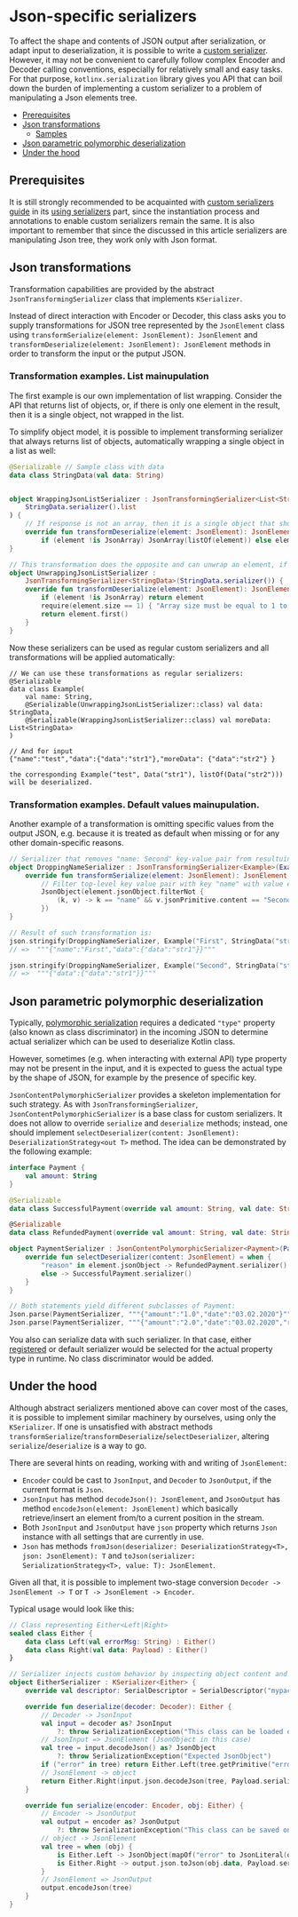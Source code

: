 # Json-specific serializers

To affect the shape and contents of JSON output after serialization, or adapt input to deserialization,
it is possible to write a [custom serializer](custom_serializers.md). However, it may not be convenient to
carefully follow complex Encoder and Decoder calling conventions, especially for relatively small and easy tasks.
For that purpose, `kotlinx.serialization` library gives you API that
can boil down the burden of implementing a custom serializer to a problem of manipulating a Json elements tree.

* [Prerequisites](#prerequisites)
* [Json transformations](#json-transformations)
    + [Samples](#samples)
* [Json parametric polymorphic deserialization](#json-parametric-polymorphic-deserialization)
* [Under the hood](#under-the-hood)

## Prerequisites

It is still strongly recommended to be acquainted with [custom serializers guide](custom_serializers.md)
in its [using serializers](custom_serializers.md#using-custom-serializers) part,
since the instantiation process and annotations to enable custom serializers remain the same.
It is also important to remember that since the discussed in this article serializers are manipulating Json tree,
they work only with Json format.

## Json transformations

Transformation capabilities are provided by the abstract `JsonTransformingSerializer` class that implements `KSerializer`. 

Instead of direct interaction with Encoder or Decoder, this class asks you to supply transformations for JSON tree represented by the `JsonElement` class
using `transformSerialize(element: JsonElement): JsonElement` and `transformDeserialize(element: JsonElement): JsonElement` methods in order
to transform the input or the putput JSON.


### Transformation examples. List mainupulation

The first example is our own implementation of list wrapping. Consider the API that returns list 
of objects, or, if there is only one element in the result, then it is a single object, not wrapped in the list.
 
To simplify object model, it is possible to implement transforming serializer that always returns list of objects,
automatically wrapping a single object in a list as well: 

```kotlin
@Serializable // Sample class with data
data class StringData(val data: String)


object WrappingJsonListSerializer : JsonTransformingSerializer<List<StringData>>(
    StringData.serializer().list
) {
    // If response is not an array, then it is a single object that should be wrapped in the array
    override fun transformDeserialize(element: JsonElement): JsonElement =
        if (element !is JsonArray) JsonArray(listOf(element)) else element
}

// This transformation does the opposite and can unwrap an element, if it is returned in an array.
object UnwrappingJsonListSerializer :
    JsonTransformingSerializer<StringData>(StringData.serializer()) {
    override fun transformDeserialize(element: JsonElement): JsonElement {
        if (element !is JsonArray) return element
        require(element.size == 1) { "Array size must be equal to 1 to unwrap it automatically" }
        return element.first()
    }
}
```

Now these serializers can be used as regular custom serializers and all transformations will be applied automatically:
```
// We can use these transformations as regular serializers:
@Serializable
data class Example(
    val name: String,
    @Serializable(UnwrappingJsonListSerializer::class) val data: StringData,
    @Serializable(WrappingJsonListSerializer::class) val moreData: List<StringData>
)

// And for input 
{"name":"test","data":{"data":"str1"},"moreData": {"data":"str2"} }

the corresponding Example("test", Data("str1"), listOf(Data("str2"))) will be deserialized.
```

### Transformation examples. Default values mainupulation.

Another example of a transformation is omitting specific values from the output JSON, e.g. because it 
is treated as default when missing or for any other domain-specific reasons.
 

```kotlin
// Serializer that removes "name: Second" key-value pair from resultuing JSON
object DroppingNameSerializer : JsonTransformingSerializer<Example>(Example.serializer()) {
    override fun transformSerialize(element: JsonElement): JsonElement =
        // Filter top-level key value pair with key "name" with value equal to "Second"
        JsonObject(element.jsonObject.filterNot {
            (k, v) -> k == "name" && v.jsonPrimitive.content == "Second"
        })
}

// Result of such transformation is:
json.stringify(DroppingNameSerializer, Example("First", StringData("str1")))
// =>  """{"name":"First","data":{"data":"str1"}}"""

json.stringify(DroppingNameSerializer, Example("Second", StringData("str1")))
// =>  """{"data":{"data":"str1"}}"""
```

## Json parametric polymorphic deserialization

Typically, [polymorphic serialization](polymorphism.md) requires a dedicated `"type"` property
(also known as class discriminator) in the incoming JSON to determine actual serializer
which can be used to deserialize Kotlin class.

However, sometimes (e.g. when interacting with external API) type property may not be present in the input,
and it is expected to guess the actual type by the shape of JSON, for example by the presence of specific key.

`JsonContentPolymorphicSerializer` provides a skeleton implementation for such strategy.
As with `JsonTransformingSerializer`, `JsonContentPolymorphicSerializer` is a base class for custom serializers.
It does not allow to override `serialize` and `deserialize` methods; instead, one should
implement `selectDeserializer(content: JsonElement): DeserializationStrategy<out T>` method.
The idea can be demonstrated by the following example:

```kotlin
interface Payment {
    val amount: String
}

@Serializable
data class SuccessfulPayment(override val amount: String, val date: String) : Payment

@Serializable
data class RefundedPayment(override val amount: String, val date: String, val reason: String) : Payment

object PaymentSerializer : JsonContentPolymorphicSerializer<Payment>(Payment::class) {
    override fun selectDeserializer(content: JsonElement) = when {
        "reason" in element.jsonObject -> RefundedPayment.serializer()
        else -> SuccessfulPayment.serializer()
    }
}

// Both statements yield different subclasses of Payment:
Json.parse(PaymentSerializer, """{"amount":"1.0","date":"03.02.2020"}""")
Json.parse(PaymentSerializer, """{"amount":"2.0","date":"03.02.2020","reason":"complaint"}""")
```

You also can serialize data with such serializer. In that case, either [registered](polymorphism.md#basic-case) or
default serializer would be selected for the actual property type in runtime. No class discriminator would be added.

## Under the hood

Although abstract serializers mentioned above can cover most of the cases, it is possible to implement similar machinery
by ourselves, using only the `KSerializer`.
If one is unsatisfied with abstract methods `transformSerialize`/`transformDeserialize`/`selectDeserializer`,
altering `serialize`/`deserialize` is a way to go.

There are several hints on reading, working with and writing of `JsonElement`:

* `Encoder` could be cast to `JsonInput`, and `Decoder` to `JsonOutput`, if the current format is `Json`.
* `JsonInput` has method `decodeJson(): JsonElement`, and `JsonOutput` has method `encodeJson(element: JsonElement)`
which basically retrieve/insert an element from/to a current position in the stream.
* Both `JsonInput` and `JsonOutput` have `json` property which returns `Json` instance with all settings that are currently in use.
* `Json` has methods `fromJson(deserializer: DeserializationStrategy<T>, json: JsonElement): T`
and `toJson(serializer: SerializationStrategy<T>, value: T): JsonElement`.

Given all that, it is possible to implement two-stage conversion `Decoder -> JsonElement -> T` or `T -> JsonElement -> Encoder`.

Typical usage would look like this:

```kotlin
// Class representing Either<Left|Right>
sealed class Either {
    data class Left(val errorMsg: String) : Either()
    data class Right(val data: Payload) : Either()
}

// Serializer injects custom behavior by inspecting object content and writing
object EitherSerializer : KSerializer<Either> {
    override val descriptor: SerialDescriptor = SerialDescriptor("mypackage.Either", UnionKind.SEALED)

    override fun deserialize(decoder: Decoder): Either {
        // Decoder -> JsonInput
        val input = decoder as? JsonInput
            ?: throw SerializationException("This class can be loaded only by Json")
        // JsonInput => JsonElement (JsonObject in this case)
        val tree = input.decodeJson() as? JsonObject
            ?: throw SerializationException("Expected JsonObject")
        if ("error" in tree) return Either.Left(tree.getPrimitive("error").content)
        // JsonElement -> object
        return Either.Right(input.json.decodeJson(tree, Payload.serializer()))
    }

    override fun serialize(encoder: Encoder, obj: Either) {
        // Encoder -> JsonOutput
        val output = encoder as? JsonOutput
            ?: throw SerializationException("This class can be saved only by Json")
        // object -> JsonElement
        val tree = when (obj) {
            is Either.Left -> JsonObject(mapOf("error" to JsonLiteral(obj.errorMsg)))
            is Either.Right -> output.json.toJson(obj.data, Payload.serializer())
        }
        // JsonElement => JsonOutput
        output.encodeJson(tree)
    }
}
```
